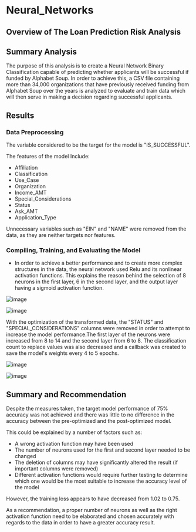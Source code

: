 # Neural_Networks

## Overview of The Loan Prediction Risk Analysis

## Summary Analysis

The purpose of this analysis is to create a Neural Network Binary Classification capable of predicting whether applicants will be successful if funded by Alphabet Soup. In order to achieve this, a CSV file containing more than 34,000 organizations that have previously received funding from Alphabet Soup over the years is analyzed to evaluate and train data which will then serve in making a decision regarding successful applicants.

## Results

### Data Preprocessing 

The variable considered to be the target for the model is "IS_SUCCESSFUL".

The features of the model Include:

- Affiliation
- Classification
- Use_Case
- Organization
- Income_AMT
- Special_Considerations
- Status
- Ask_AMT
- Application_Type

Unnecessary variables such as "EIN" and "NAME" were removed from the data, as they are neither targets nor features.

### Compiling, Training, and Evaluating the Model

- In order to achieve a better performance and to create more complex structures in the data, the neural network used Relu and its nonlinear activation functions. This explains the reason behind the selection of 8 neurons in the first layer, 6 in the second layer, and the output layer having a sigmoid activation function. 

![image](https://user-images.githubusercontent.com/75655852/117599558-0370fd00-b118-11eb-8ae1-6e7a11dc0512.png)

![image](https://user-images.githubusercontent.com/75655852/117599613-1f749e80-b118-11eb-9d56-eb2606750790.png)

With the optimization of the transformed data, the "STATUS" and "SPECIAL_CONSIDERATIONS" columns were removed in order to attempt to increase the model performance.The first layer of the neurons were increased from 8 to 14 and the second layer from 6 to 8. The classification count to replace values was also decreased and a callback was created to save the model's weights every 4 to 5 epochs.

![image](https://user-images.githubusercontent.com/75655852/117600659-62d00c80-b11a-11eb-909b-5317c286b4a0.png)

![image](https://user-images.githubusercontent.com/75655852/117600634-4df37900-b11a-11eb-806b-0885093d535f.png)


## Summary and Recommendation 

Despite the measures taken, the target model performance of 75% accuracy was not achieved and there was little to no difference in the accuracy between the pre-optimized and the post-optimized model.

This could be explained by a number of factors such as:

- A wrong activation function may have been used
- The number of neurons used for the first and second layer needed to be changed
- The deletion of columns may have significantly altered the result (if important columns were removed)
- Different activation functions would require further testing to determine which one would be the most suitable to increase the accuracy level of the model

However, the training loss appears to have decreased from 1.02 to 0.75.

As a recommendation, a proper number of neurons as well as the right activation function need to be elaborated and chosen accurately with regards to the data in order to have a greater accuracy result.





